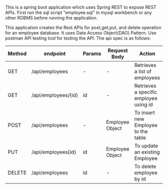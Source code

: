 This is a spring boot application which uses Spring REST to expose REST APIs.
First run the sql script "employee.sql" in mysql workbench or any other RDBMS before running the application.

This application creates the Rest APIs for post,get,put, and delete operation for an employee database. It uses Data Access Object(DAO) Pattern.
Use postman API testing tool for testing the API.
The api spec is as follows:

| Method | endpoint            | Params | Request Body    | Action                                 |
|--------|---------------------|--------|-----------------|----------------------------------------|
| GET    | /api/employees      | -      | -               | Retrieves a list of employees          |
| GET    | /api/employees/{id} | id     | -               | Retrieves a specific employee using id |
| POST   | /api/employees      | -      | Employee Object | To insert new Employee to the table    |
| PUT    | /api/employees{id}  | id     | Employee Object | To update an existing Employee         |
| DELETE | /api/employees      | id     | -               | To delete employee by id               |
